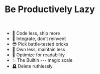 # Be Productively Lazy
<br>
<Transform :scale="1.45">
<v-clicks>

- 🚢 Code less, ship more
- 🧠 Integrate, don’t reinvent
- 😎 Pick battle‑tested bricks
- 🧹 Own less, maintain less
- 📖 Optimize for readability 
- ✨ The Builtin --- magic scale 
- 🪦 Delete ruthlessly 

</v-clicks>
</Transform>

<!--
Fewer lines but more important fewer surprises, bugs. Python concept

Compose from small, tested parts, improve code without having to write more

Lower surface area, easier life

Stable, supported, fewer footguns overall

Clarity over cleverness, always everywhere

Zero deps first, add later

-->

